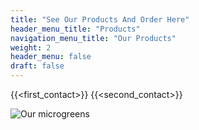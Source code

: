 ```yaml
---
title: "See Our Products And Order Here"
header_menu_title: "Products"
navigation_menu_title: "Our Products"
weight: 2
header_menu: false 
draft: false
---
```


{{<first_contact>}}
{{<second_contact>}}


![Our microgreens](images/microgreen-background.jpg)
